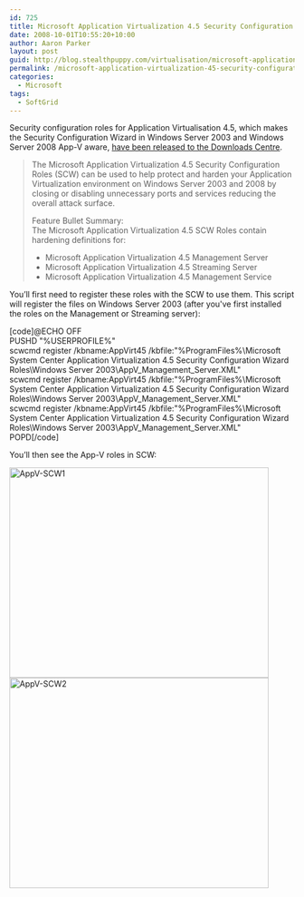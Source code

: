 ```yaml
---
id: 725
title: Microsoft Application Virtualization 4.5 Security Configuration Roles
date: 2008-10-01T10:55:20+10:00
author: Aaron Parker
layout: post
guid: http://blog.stealthpuppy.com/virtualisation/microsoft-application-virtualization-45-security-configuration-roles
permalink: /microsoft-application-virtualization-45-security-configuration-roles/
categories:
  - Microsoft
tags:
  - SoftGrid
---
```

Security configuration roles for Application Virtualisation 4.5, which makes the Security Configuration Wizard in Windows Server 2003 and Windows Server 2008 App-V aware, [have been released to the Downloads Centre](http://www.microsoft.com/downloads/details.aspx?FamilyID=63d33346-b864-4284-8c5f-dce80c451e83&DisplayLang=en).

> The Microsoft Application Virtualization 4.5 Security Configuration Roles (SCW) can be used to help protect and harden your Application Virtualization environment on Windows Server 2003 and 2008 by closing or disabling unnecessary ports and services reducing the overall attack surface.
> 
> Feature Bullet Summary:  
> The Microsoft Application Virtualization 4.5 SCW Roles contain hardening definitions for:
> 
>   * Microsoft Application Virtualization 4.5 Management Server
>   * Microsoft Application Virtualization 4.5 Streaming Server
>   * Microsoft Application Virtualization 4.5 Management Service

You’ll first need to register these roles with the SCW to use them. This script will register the files on Windows Server 2003 (after you've first installed the roles on the Management or Streaming server):

[code]@ECHO OFF  
PUSHD "%USERPROFILE%"  
scwcmd register /kbname:AppVirt45 /kbfile:"%ProgramFiles%\Microsoft System Center Application Virtualization 4.5 Security Configuration Wizard Roles\Windows Server 2003\AppV\_Management\_Server.XML"  
scwcmd register /kbname:AppVirt45 /kbfile:"%ProgramFiles%\Microsoft System Center Application Virtualization 4.5 Security Configuration Wizard Roles\Windows Server 2003\AppV\_Management\_Server.XML"  
scwcmd register /kbname:AppVirt45 /kbfile:"%ProgramFiles%\Microsoft System Center Application Virtualization 4.5 Security Configuration Wizard Roles\Windows Server 2003\AppV\_Management\_Server.XML"  
POPD[/code]

You’ll then see the App-V roles in SCW:

<img style="display: inline;" title="AppV-SCW1" src="{{site.baseurl}}/media/2008/10/appvscw1.png" alt="AppV-SCW1" width="458" height="371" border="0" /> 

<img style="display: inline;" title="AppV-SCW2" src="{{site.baseurl}}/media/2008/10/appvscw2.png" alt="AppV-SCW2" width="458" height="371" border="0" />